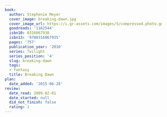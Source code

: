 ```yaml
---
book:
  author: Stephenie Meyer
  cover_image: breaking-dawn.jpg
  cover_image_url: https://i.gr-assets.com/images/S/compressed.photo.goodreads.com/books/1442776569l/1162544._SY475_.jpg
  goodreads: '1162544'
  isbn10: 0316067938
  isbn13: '9780316067935'
  pages: '757'
  publication_year: '2010'
  series: Twilight
  series_position: '4'
  slug: breaking-dawn
  tags:
  - fantasy
  title: Breaking Dawn
plan:
  date_added: '2015-06-28'
review:
  date_read: 2009-02-01
  date_started: null
  did_not_finish: false
  rating: 1
---
```

